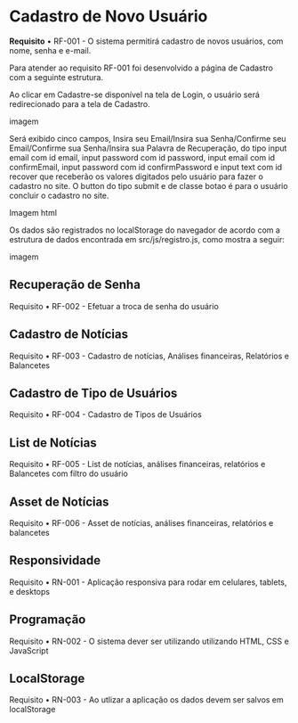 # Cadastro de Novo Usuário

**Requisito**
• RF-001 - O sistema permitirá cadastro de novos usuários, com nome, senha e e-mail.

Para atender ao requisito RF-001 foi desenvolvido a página de Cadastro com a seguinte estrutura.

Ao clicar em Cadastre-se disponível na tela de Login, o usuário será redirecionado para a tela de Cadastro.

imagem

Será exibido cinco campos, Insira seu Email/Insira sua Senha/Confirme seu Email/Confirme sua Senha/Insira sua Palavra de Recuperação, do tipo input email com id email, input password com id password, input email com id confirmEmail, input password com id confirmPassword e input text com id recover que receberão os valores digitados pelo usuário para fazer o cadastro no site. O button do tipo submit e de classe botao é para o usuário concluir o cadastro no site.

Imagem html

Os dados são registrados no localStorage do navegador de acordo com a estrutura de dados encontrada em src/js/registro.js, como mostra a seguir:

imagem

## Recuperação de Senha

Requisito
• RF-002 - Efetuar a troca de senha do usuário

## Cadastro de Notícias

Requisito
• RF-003 - Cadastro de notícias, Análises financeiras, Relatórios e Balancetes

## Cadastro de Tipo de Usuários

Requisito
• RF-004 - Cadastro de Tipos de Usuários

## List de Notícias

Requisito
• RF-005 - List de notícias, análises financeiras, relatórios e Balancetes com filtro do usuário

## Asset de Notícias

Requisito
• RF-006 -  Asset de notícias, análises financeiras, relatórios e balancetes

## Responsividade

Requisito
• RN-001 -  Aplicação responsiva para rodar em celulares, tablets, e desktops

## Programação

Requisito
• RN-002 - O sistema dever ser utilizando utilizando HTML, CSS e JavaScript

## LocalStorage

Requisito
• RN-003 - Ao utlizar a aplicação os dados devem ser salvos em localStorage


